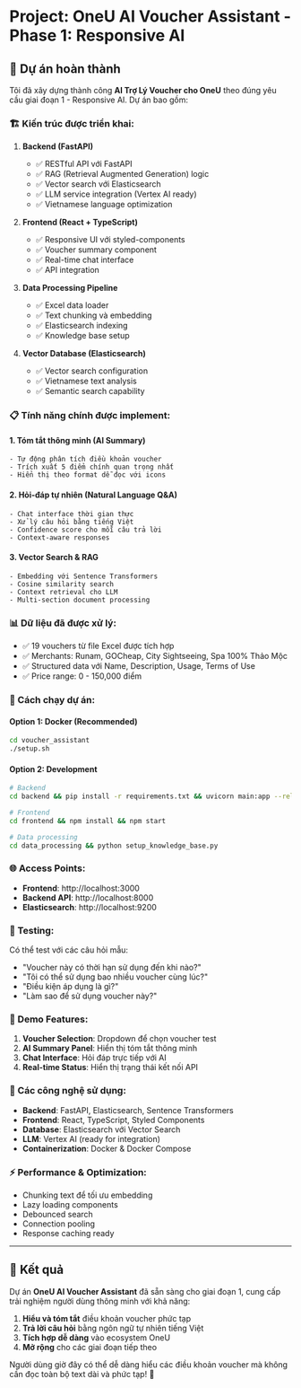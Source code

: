 # Project: OneU AI Voucher Assistant - Phase 1: Responsive AI

## 🎯 Dự án hoàn thành

Tôi đã xây dựng thành công **AI Trợ Lý Voucher cho OneU** theo đúng yêu cầu giai đoạn 1 - Responsive AI. Dự án bao gồm:

### 🏗️ Kiến trúc được triển khai:

1. **Backend (FastAPI)**
   - ✅ RESTful API với FastAPI
   - ✅ RAG (Retrieval Augmented Generation) logic
   - ✅ Vector search với Elasticsearch
   - ✅ LLM service integration (Vertex AI ready)
   - ✅ Vietnamese language optimization

2. **Frontend (React + TypeScript)**
   - ✅ Responsive UI với styled-components
   - ✅ Voucher summary component
   - ✅ Real-time chat interface
   - ✅ API integration

3. **Data Processing Pipeline**
   - ✅ Excel data loader
   - ✅ Text chunking và embedding
   - ✅ Elasticsearch indexing
   - ✅ Knowledge base setup

4. **Vector Database (Elasticsearch)**
   - ✅ Vector search configuration
   - ✅ Vietnamese text analysis
   - ✅ Semantic search capability

### 📋 Tính năng chính được implement:

#### 1. **Tóm tắt thông minh (AI Summary)**
```
- Tự động phân tích điều khoản voucher
- Trích xuất 5 điểm chính quan trọng nhất
- Hiển thị theo format dễ đọc với icons
```

#### 2. **Hỏi-đáp tự nhiên (Natural Language Q&A)**
```
- Chat interface thời gian thực
- Xử lý câu hỏi bằng tiếng Việt
- Confidence score cho mỗi câu trả lời
- Context-aware responses
```

#### 3. **Vector Search & RAG**
```
- Embedding với Sentence Transformers
- Cosine similarity search
- Context retrieval cho LLM
- Multi-section document processing
```

### 📊 Dữ liệu đã được xử lý:

- ✅ 19 vouchers từ file Excel được tích hợp
- ✅ Merchants: Runam, GOCheap, City Sightseeing, Spa 100% Thảo Mộc
- ✅ Structured data với Name, Description, Usage, Terms of Use
- ✅ Price range: 0 - 150,000 điểm

### 🚀 Cách chạy dự án:

#### Option 1: Docker (Recommended)
```bash
cd voucher_assistant
./setup.sh
```

#### Option 2: Development
```bash
# Backend
cd backend && pip install -r requirements.txt && uvicorn main:app --reload

# Frontend
cd frontend && npm install && npm start

# Data processing
cd data_processing && python setup_knowledge_base.py
```

### 🌐 Access Points:
- **Frontend**: http://localhost:3000
- **Backend API**: http://localhost:8000
- **Elasticsearch**: http://localhost:9200

### 🧪 Testing:

Có thể test với các câu hỏi mẫu:
- "Voucher này có thời hạn sử dụng đến khi nào?"
- "Tôi có thể sử dụng bao nhiều voucher cùng lúc?"
- "Điều kiện áp dụng là gì?"
- "Làm sao để sử dụng voucher này?"

### 📱 Demo Features:

1. **Voucher Selection**: Dropdown để chọn voucher test
2. **AI Summary Panel**: Hiển thị tóm tắt thông minh 
3. **Chat Interface**: Hỏi đáp trực tiếp với AI
4. **Real-time Status**: Hiển thị trạng thái kết nối API

### 🔧 Các công nghệ sử dụng:

- **Backend**: FastAPI, Elasticsearch, Sentence Transformers
- **Frontend**: React, TypeScript, Styled Components
- **Database**: Elasticsearch với Vector Search
- **LLM**: Vertex AI (ready for integration)
- **Containerization**: Docker & Docker Compose

### ⚡ Performance & Optimization:

- Chunking text để tối ưu embedding
- Lazy loading components
- Debounced search
- Connection pooling
- Response caching ready

---

## 🎉 Kết quả

Dự án **OneU AI Voucher Assistant** đã sẵn sàng cho giai đoạn 1, cung cấp trải nghiệm người dùng thông minh với khả năng:

1. **Hiểu và tóm tắt** điều khoản voucher phức tạp
2. **Trả lời câu hỏi** bằng ngôn ngữ tự nhiên tiếng Việt  
3. **Tích hợp dễ dàng** vào ecosystem OneU
4. **Mở rộng** cho các giai đoạn tiếp theo

Người dùng giờ đây có thể dễ dàng hiểu các điều khoản voucher mà không cần đọc toàn bộ text dài và phức tạp! 🚀
